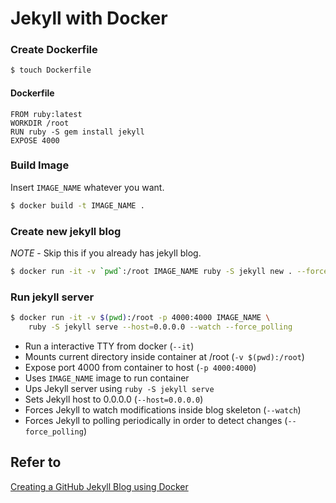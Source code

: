 # Jekyll with Docker

### Create Dockerfile

```bash
$ touch Dockerfile
```

#### Dockerfile
```
FROM ruby:latest
WORKDIR /root
RUN ruby -S gem install jekyll
EXPOSE 4000
```

### Build Image
Insert `IMAGE_NAME` whatever you want.
```bash
$ docker build -t IMAGE_NAME .
```

### Create new jekyll blog
*NOTE* - Skip this if you already has jekyll blog.

```bash
$ docker run -it -v `pwd`:/root IMAGE_NAME ruby -S jekyll new . --force
```

### Run jekyll server

```bash
$ docker run -it -v $(pwd):/root -p 4000:4000 IMAGE_NAME \
	ruby -S jekyll serve --host=0.0.0.0 --watch --force_polling
```

* Run a interactive TTY from docker (`--it`)
* Mounts current directory inside container at /root (`-v $(pwd):/root`)
* Expose port 4000 from container to host (`-p 4000:4000`)
* Uses `IMAGE_NAME` image to run container
* Ups Jekyll server using `ruby -S jekyll serve`
* Sets Jekyll host to 0.0.0.0 (`--host=0.0.0.0`)
* Forces Jekyll to watch modifications inside blog skeleton (`--watch`)
* Forces Jekyll to polling periodically in order to detect changes (`--force_polling`)





## Refer to
[Creating a GitHub Jekyll Blog using Docker](http://salizzar.net/2014/11/06/creating-a-github-jekyll-blog-using-docker/)
